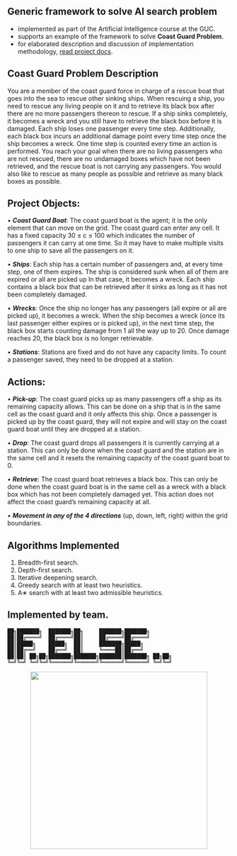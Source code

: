 ## Generic framework to solve AI search problem

- implemented as part of the Artificial Intelligence course at the GUC.
- supports an example of the framework to solve __Coast Guard Problem__.
- for elaborated description and discussion of implementation methodology, [read project docs](docs/AI_Project_1_Report.pdf).

## Coast Guard Problem Description
You are a member of the coast guard force in charge of a rescue
boat that goes into the sea to rescue other sinking ships. When rescuing a ship, you need
to rescue any living people on it and to retrieve its black box after there are no more
passengers thereon to rescue. If a ship sinks completely, it becomes a wreck and you still
have to retrieve the black box before it is damaged. Each ship loses one passenger every
time step. Additionally, each black box incurs an additional damage point every time
step once the ship becomes a wreck. One time step is counted every time an action is
performed. You reach your goal when there are no living passengers who are not rescued,
there are no undamaged boxes which have not been retrieved, and the rescue boat is not
carrying any passengers. You would also like to rescue as many people as possible and
retrieve as many black boxes as possible.

## Project Objects:
• ***Coast Guard Boat***: 
    The coast guard boat is the agent; it is the only element that
    can move on the grid. The coast guard can enter any cell. It has a fixed capacity
    30 ≤ c ≤ 100 which indicates the number of passengers it can carry at one time.
    So it may have to make multiple visits to one ship to save all the passengers on it.

• ***Ships***: 
    Each ship has a certain number of passengers and, at every time step, one
    of them expires. The ship is considered sunk when all of them are expired or all are
    picked up In that case, it becomes a wreck. Each ship contains a black box that
    can be retrieved after it sinks as long as it has not been completely damaged.
    
• ***Wrecks***: 
    Once the ship no longer has any passengers (all expire or all are picked
    up), it becomes a wreck. When the ship becomes a wreck (once its last passenger
    either expires or is picked up), in the next time step, the black box starts counting
    damage from 1 all the way up to 20. Once damage reaches 20, the black box is no
    longer retrievable.
  
• ***Stations***: 
    Stations are fixed and do not have any capacity limits. To count a passenger saved, they need to be dropped at a station.

## Actions:
• ***Pick-up***: 
        The coast guard picks up as many passengers off a ship as its remaining
        capacity allows. This can be done on a ship that is in the same cell as the coast
        guard and it only affects this ship. Once a passenger is picked up by the coast
        guard, they will not expire and will stay on the coast guard boat until they are
        dropped at a station.
        
• ***Drop***: 
        The coast guard drops all passengers it is currently carrying at a station.
        This can only be done when the coast guard and the station are in the same cell
        and it resets the remaining capacity of the coast guard boat to 0.
        
• ***Retrieve***:
        The coast guard boat retrieves a black box. This can only be done when
        the coast guard boat is in the same cell as a wreck with a black box which has
        not been completely damaged yet. This action does not affect the coast guard’s
        remaining capacity at all.
        
• ***Movement in any of the 4 directions***
        (up, down, left, right) within the grid boundaries.
  
## Algorithms Implemented
1. Breadth-first search.
2. Depth-first search.
3. Iterative deepening search.
4. Greedy search with at least two heuristics.
5. A∗ search with at least two admissible heuristics.


## Implemented by team.
```
██╗███████╗  ███████╗██╗     ███████╗███████╗      
██║██╔════╝  ██╔════╝██║     ██╔════╝██╔════╝      
██║█████╗    █████╗  ██║     ███████╗█████╗        
██║██╔══╝    ██╔══╝  ██║     ╚════██║██╔══╝        
██║██║ ██╗██╗███████╗███████╗███████║███████╗ ██╗██╗
╚═╝╚═╝ ╚═╝╚═╝╚══════╝╚══════╝╚══════╝╚══════╝ ╚═╝╚═╝
```
<p align="center">
<img src="./imgs/team.jpg" width="400"/>
</p>
